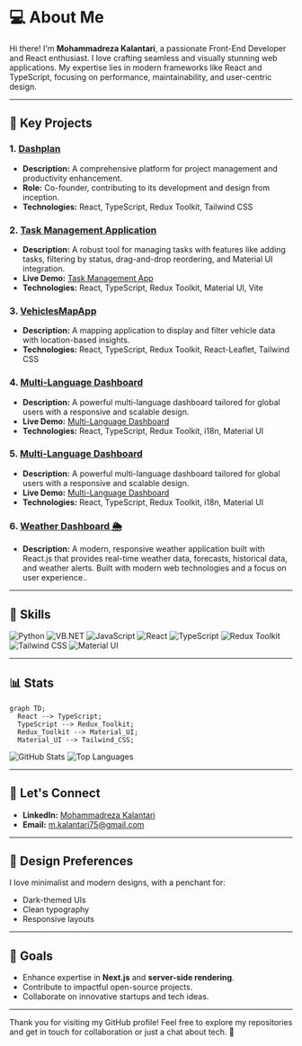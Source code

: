 # 💻 About Me

Hi there! I'm **Mohammadreza Kalantari**, a passionate Front-End Developer and React enthusiast. I love crafting seamless and visually stunning web applications. My expertise lies in modern frameworks like React and TypeScript, focusing on performance, maintainability, and user-centric design.

---

## 🌟 Key Projects

### 1. [Dashplan](https://dashplan.ir)
- **Description:** A comprehensive platform for project management and productivity enhancement. 
- **Role:** Co-founder, contributing to its development and design from inception.
- **Technologies:** React, TypeScript, Redux Toolkit, Tailwind CSS

### 2. [Task Management Application](https://github.com/mkalantari96/Task-Management-Tools)
- **Description:** A robust tool for managing tasks with features like adding tasks, filtering by status, drag-and-drop reordering, and Material UI integration.
- **Live Demo:** [Task Management App](https://taskmanagementapp-kalantari.vercel.app/)
- **Technologies:** React, TypeScript, Redux Toolkit, Material UI, Vite

### 3. [VehiclesMapApp](https://github.com/mkalantari96/VehiclesMapApp)
- **Description:** A mapping application to display and filter vehicle data with location-based insights.
- **Technologies:** React, TypeScript, Redux Toolkit, React-Leaflet, Tailwind CSS

### 4. [Multi-Language Dashboard](https://github.com/mkalantari96/Multi-Language-Dashboard)
- **Description:** A powerful multi-language dashboard tailored for global users with a responsive and scalable design.
- **Live Demo:** [Multi-Language Dashboard](https://multi-language-dashboard.vercel.app/)
- **Technologies:** React, TypeScript, Redux Toolkit, i18n, Material UI
  
### 5. [Multi-Language Dashboard](https://github.com/mkalantari96/Multi-Language-Dashboard)
- **Description:** A powerful multi-language dashboard tailored for global users with a responsive and scalable design.
- **Live Demo:** [Multi-Language Dashboard](https://multi-language-dashboard.vercel.app/)
- **Technologies:** React, TypeScript, Redux Toolkit, i18n, Material UI

### 6. [Weather Dashboard 🌦️](https://github.com/mkalantari96/weather-forecast)
- **Description:** A modern, responsive weather application built with React.js that provides real-time weather data, forecasts, historical data, and weather alerts. Built with modern web technologies and a focus on user experience..

---


## 🎯 Skills

![Python](https://img.shields.io/badge/-Python-3776AB?style=for-the-badge&logo=python&logoColor=white)
![VB.NET](https://img.shields.io/badge/-VB.NET-5C2D91?style=for-the-badge&logo=dot-net&logoColor=white)
![JavaScript](https://img.shields.io/badge/-JavaScript-F7DF1E?style=for-the-badge&logo=javascript&logoColor=black)
![React](https://img.shields.io/badge/-React-61DAFB?style=for-the-badge&logo=react&logoColor=white)
![TypeScript](https://img.shields.io/badge/-TypeScript-007ACC?style=for-the-badge&logo=typescript&logoColor=white)
![Redux Toolkit](https://img.shields.io/badge/-Redux_Toolkit-764ABC?style=for-the-badge&logo=redux&logoColor=white)
![Tailwind CSS](https://img.shields.io/badge/-Tailwind_CSS-38B2AC?style=for-the-badge&logo=tailwind-css&logoColor=white)
![Material UI](https://img.shields.io/badge/-Material_UI-007FFF?style=for-the-badge&logo=mui&logoColor=white)

---

## 📊 Stats

```mermaid
graph TD;
  React --> TypeScript;
  TypeScript --> Redux_Toolkit;
  Redux_Toolkit --> Material_UI;
  Material_UI --> Tailwind_CSS;
```

![GitHub Stats](https://github-readme-stats.vercel.app/api?username=mkalantari96&show_icons=true&theme=radical)
![Top Languages](https://github-readme-stats.vercel.app/api/top-langs/?username=mkalantari96&layout=compact&theme=radical)

---

## 🔗 Let's Connect

- **LinkedIn:** [Mohammadreza Kalantari](https://www.linkedin.com/in/mohammadreza-kalantari/)
- **Email:** m.kalantari75@gmail.com

---

## 🎨 Design Preferences

I love minimalist and modern designs, with a penchant for:
- Dark-themed UIs
- Clean typography
- Responsive layouts

---

## 🚀 Goals

- Enhance expertise in **Next.js** and **server-side rendering**.
- Contribute to impactful open-source projects.
- Collaborate on innovative startups and tech ideas.

---

Thank you for visiting my GitHub profile! Feel free to explore my repositories and get in touch for collaboration or just a chat about tech. 🚀

